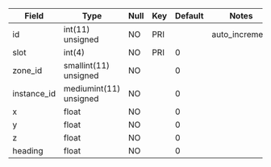 **Field**|**Type**|**Null**|**Key**|**Default**|**Notes**
-----|-----|-----|-----|-----|-----
id|int(11) unsigned|NO|PRI| |auto\_increment
slot|int(4)|NO|PRI|0| 
zone\_id|smallint(11) unsigned|NO| |0| 
instance\_id|mediumint(11) unsigned|NO| |0| 
x|float|NO| |0| 
y|float|NO| |0| 
z|float|NO| |0| 
heading|float|NO| |0| 